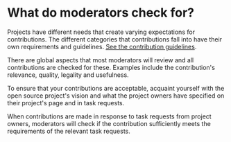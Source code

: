# What do moderators check for?

Projects have different needs that create varying expectations for contributions. The different categories that contributions fall into have their own requirements and guidelines. [See the contribution guidelines](#).

There are global aspects that most moderators will review and all contributions are checked for these. Examples include the contribution's relevance, quality, legality and usefulness.

To ensure that your contributions are acceptable, acquaint yourself with the open source project's vision and what the project owners have specified on their project's page and in task requests.

When contributions are made in response to task requests from project owners, moderators will check if the contribution sufficiently meets the requirements of the relevant task requests.
